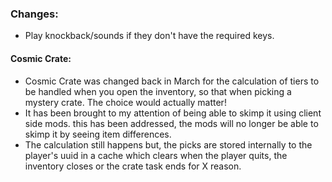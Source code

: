 ### Changes:
- Play knockback/sounds if they don't have the required keys.
#### Cosmic Crate:
- Cosmic Crate was changed back in March for the calculation of tiers to be handled when you open the inventory, so that when picking a mystery crate. The choice would actually matter!
- It has been brought to my attention of being able to skimp it using client side mods. this has been addressed, the mods will no longer be able to skimp it by seeing item differences.
- The calculation still happens but, the picks are stored internally to the player's uuid in a cache which clears when the player quits, the inventory closes or the crate task ends for X reason.